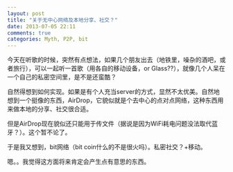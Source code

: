 ```yaml
---
layout: post
title: "关于无中心网络及本地分享、社交？"
date: 2013-07-05 22:11
comments: true
categories: Myth, P2P, bit
---
```


今天在听歌的时候，突然有点想法，如果几个朋友出去（地铁里，噪杂的酒吧，或者旅行），可以一起听一首歌（用各自的移动设备，or Glass??），就像几个人呆在一个自己的私密空间里，是不是还蛮酷？

自然得想到如何实现。如果是有个人充当server的方式，显然不太优美。自然地想到一个挺像的东西，AirDrop，它貌似就是个去中心的点对点网络，这种东西用来做本地的分享、社交很合适。

但是AirDrop现在貌似还只能用于传文件（据说是因为WiFi耗电问题没法取代蓝牙？）。这个暂不论了。

于是我又想到，bit网络（bit coin什么的不是很火吗）。私密社交？+移动。

嗯。。我觉得这方面将来肯定会产生点有意思的东西。